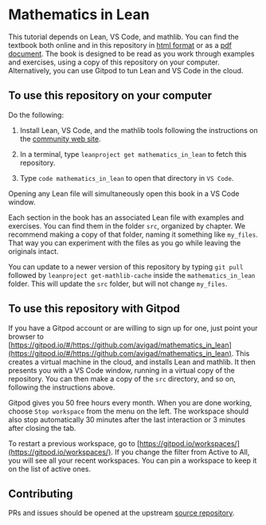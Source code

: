 # Mathematics in Lean

This tutorial depends on Lean, VS Code, and mathlib.
You can find the textbook both online and in this repository
in
[html format](https://avigad.github.io/mathematics_in_lean/)
or as a
[pdf document](https://avigad.github.io/mathematics_in_lean/mathematics_in_lean.pdf).
The book is designed to be read as you
work through examples and exercises,
using a copy of this repository on your computer.
Alternatively, you can use Gitpod to tun Lean and VS Code in the cloud.

## To use this repository on your computer

Do the following:

1. Install Lean, VS Code, and the mathlib tools following
   the instructions on the
   [community web site](https://leanprover-community.github.io/).

2. In a terminal, type `leanproject get mathematics_in_lean`
   to fetch this repository.

3. Type `code mathematics_in_lean` to open that directory in
   `VS Code`.

Opening any Lean file will simultaneously open this
book in a VS Code window.

Each section in the book has an associated Lean file
with examples and exercises.
You can find them in the folder `src`, organized by chapter.
We recommend making a copy of that folder,
naming it something like `my_files`.
That way you can experiment with the files as you go
while leaving the originals intact.

You can update to a newer version of this repository
by typing ``git pull`` followed by ``leanproject get-mathlib-cache``
inside the ``mathematics_in_lean`` folder.
This will update the `src` folder, but will not change `my_files`.

## To use this repository with Gitpod

If you have a Gitpod account or are willing to sign up for one,
just point your browser to [https://gitpod.io/#/https://github.com/avigad/mathematics_in_lean](https://gitpod.io/#/https://github.com/avigad/mathematics_in_lean).
This creates a virtual machine in the cloud,
and installs Lean and mathlib.
It then presents you with a VS Code window, running in a virtual
copy of the repository.
You can then make a copy of the `src` directory, and so on,
following the instructions above.

Gitpod gives you 50 free hours every month.
When you are done working, choose `Stop workspace` from the menu on the left.
The workspace should also stop automatically
30 minutes after the last interaction or 3 minutes after closing the tab.

To restart a previous workspace, go to [https://gitpod.io/workspaces/](https://gitpod.io/workspaces/).
If you change the filter from Active to All, you will see all your recent workspaces. You can pin a workspace to keep it on the list of active ones.

## Contributing

PRs and issues should be opened at the upstream
[source repository](https://github.com/avigad/mathematics_in_lean_source).
